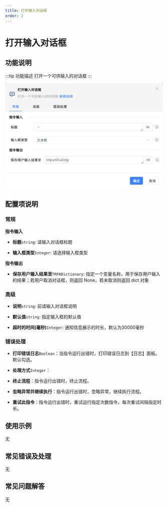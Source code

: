 ```yaml
---
title: 打开输入对话框
order: 2
---
```


# 打开输入对话框

## 功能说明

:::tip 功能描述
打开一个可供输入的对话框
:::

![打开输入对话框](../../../assets/打开输入对话框_command.png)

## 配置项说明

### 常规

**指令输入**

- **标题**`string`: 请输入对话框标题

- **输入框类型**`Integer`: 请选择输入框类型


**指令输出**

- **保存用户输入结果至**`TRPADictionary`: 指定一个变量名称，用于保存用户输入的结果；若用户取消对话框，则返回 None，若未取消则返回 dict 对象

### 高级

- **说明**`string`: 前请输入对话框说明

- **默认值**`string`: 指定输入框的默认值

- **超时的时间(毫秒)**`Integer`: 通知信息展示的时长，默认为30000毫秒

### 错误处理

- **打印错误日志**`Boolean`：当指令运行出错时，打印错误日志到【日志】面板。默认勾选。

- **处理方式**`Integer`：

 - **终止流程**：指令运行出错时，终止流程。

 - **忽略异常并继续执行**：指令运行出错时，忽略异常，继续执行流程。

 - **重试此指令**：指令运行出错时，重试运行指定次数指令，每次重试间隔指定时长。

## 使用示例
无

## 常见错误及处理

无

## 常见问题解答

无

